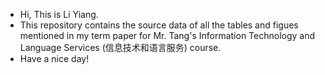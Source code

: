 -  Hi, This is Li Yiang. 
-  This repository contains the source data of all the tables and figues mentioned in my term paper for Mr. Tang's Information Technology and Language Services (信息技术和语言服务) course.
-  Have a nice day!